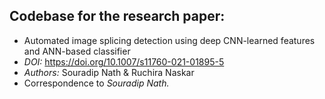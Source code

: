 ## Codebase for the research paper:
    
- Automated image splicing detection using deep CNN-learned features and ANN-based classifier
- *DOI:* https://doi.org/10.1007/s11760-021-01895-5
- *Authors:* Souradip Nath & Ruchira Naskar
- Correspondence to *Souradip Nath.*

